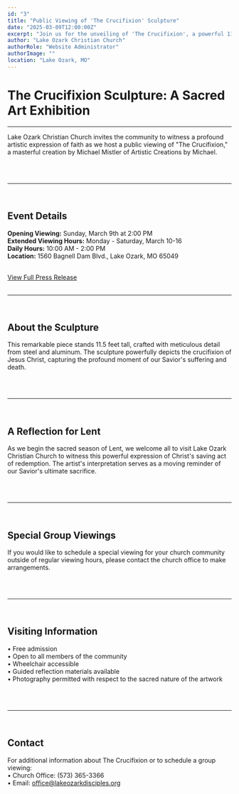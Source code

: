 ```yaml
---
id: "3"
title: "Public Viewing of 'The Crucifixion' Sculpture"
date: "2025-03-09T12:00:00Z"
excerpt: "Join us for the unveiling of 'The Crucifixion', a powerful 11.5-foot sculpture by artist Michael Mistler, marking the beginning of Lent."
author: "Lake Ozark Christian Church"
authorRole: "Website Administrator"
authorImage: ""
location: "Lake Ozark, MO"
---
```


# The Crucifixion Sculpture: A Sacred Art Exhibition

---

Lake Ozark Christian Church invites the community to witness a profound artistic expression of faith as we host a public viewing of "The Crucifixion," a masterful creation by Michael Mistler of Artistic Creations by Michael.

<br>
<br>

---
<br>

## Event Details

**Opening Viewing:** Sunday, March 9th at 2:00 PM
<br>
**Extended Viewing Hours:** Monday - Saturday, March 10-16
<br>
**Daily Hours:** 10:00 AM - 2:00 PM
<br>
**Location:** 1560 Bagnell Dam Blvd., Lake Ozark, MO 65049

<br>
<a href="https://cdn.lakeozarkdisciples.org/Press/2025/crucifixion_event_2025.pdf">View Full Press Release</a>
<br>

<br>

---
<br>

## About the Sculpture

This remarkable piece stands 11.5 feet tall, crafted with meticulous detail from steel and aluminum. The sculpture powerfully depicts the crucifixion of Jesus Christ, capturing the profound moment of our Savior's suffering and death.

<br>
<br>

---
<br>

## A Reflection for Lent

As we begin the sacred season of Lent, we welcome all to visit Lake Ozark Christian Church to witness this powerful expression of Christ's saving act of redemption. The artist's interpretation serves as a moving reminder of our Savior's ultimate sacrifice.

<br>
<br>

---
<br>

## Special Group Viewings

If you would like to schedule a special viewing for your church community outside of regular viewing hours, please contact the church office to make arrangements.

<br>
<br>

---
<br>

## Visiting Information

• Free admission
<br>
• Open to all members of the community
<br>
• Wheelchair accessible
<br>
• Guided reflection materials available
<br>
• Photography permitted with respect to the sacred nature of the artwork

<br>
<br>

---
<br>

## Contact

For additional information about The Crucifixion or to schedule a group viewing:
<br>
• Church Office: (573) 365-3366
<br>
• Email: office@lakeozarkdisciples.org
